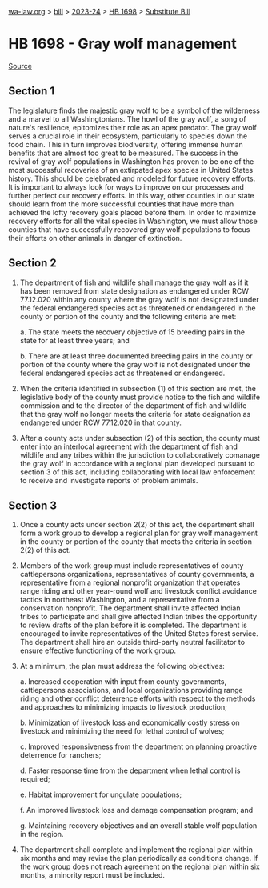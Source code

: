 [wa-law.org](/) > [bill](/bill/) > [2023-24](/bill/2023-24/) > [HB 1698](/bill/2023-24/hb/1698/) > [Substitute Bill](/bill/2023-24/hb/1698/S/)

# HB 1698 - Gray wolf management

[Source](http://lawfilesext.leg.wa.gov/biennium/2023-24/Pdf/Bills/House%20Bills/1698-S.pdf)

## Section 1
The legislature finds the majestic gray wolf to be a symbol of the wilderness and a marvel to all Washingtonians. The howl of the gray wolf, a song of nature's resilience, epitomizes their role as an apex predator. The gray wolf serves a crucial role in their ecosystem, particularly to species down the food chain. This in turn improves biodiversity, offering immense human benefits that are almost too great to be measured. The success in the revival of gray wolf populations in Washington has proven to be one of the most successful recoveries of an extirpated apex species in United States history. This should be celebrated and modeled for future recovery efforts. It is important to always look for ways to improve on our processes and further perfect our recovery efforts. In this way, other counties in our state should learn from the more successful counties that have more than achieved the lofty recovery goals placed before them. In order to maximize recovery efforts for all the vital species in Washington, we must allow those counties that have successfully recovered gray wolf populations to focus their efforts on other animals in danger of extinction.

## Section 2
1. The department of fish and wildlife shall manage the gray wolf as if it has been removed from state designation as endangered under RCW 77.12.020 within any county where the gray wolf is not designated under the federal endangered species act as threatened or endangered in the county or portion of the county and the following criteria are met:

    a. The state meets the recovery objective of 15 breeding pairs in the state for at least three years; and

    b. There are at least three documented breeding pairs in the county or portion of the county where the gray wolf is not designated under the federal endangered species act as threatened or endangered.

2. When the criteria identified in subsection (1) of this section are met, the legislative body of the county must provide notice to the fish and wildlife commission and to the director of the department of fish and wildlife that the gray wolf no longer meets the criteria for state designation as endangered under RCW 77.12.020 in that county.

3. After a county acts under subsection (2) of this section, the county must enter into an interlocal agreement with the department of fish and wildlife and any tribes within the jurisdiction to collaboratively comanage the gray wolf in accordance with a regional plan developed pursuant to section 3 of this act, including collaborating with local law enforcement to receive and investigate reports of problem animals.

## Section 3
1. Once a county acts under section 2(2) of this act, the department shall form a work group to develop a regional plan for gray wolf management in the county or portion of the county that meets the criteria in section 2(2) of this act.

2. Members of the work group must include representatives of county cattlepersons organizations, representatives of county governments, a representative from a regional nonprofit organization that operates range riding and other year-round wolf and livestock conflict avoidance tactics in northeast Washington, and a representative from a conservation nonprofit. The department shall invite affected Indian tribes to participate and shall give affected Indian tribes the opportunity to review drafts of the plan before it is completed. The department is encouraged to invite representatives of the United States forest service. The department shall hire an outside third-party neutral facilitator to ensure effective functioning of the work group.

3. At a minimum, the plan must address the following objectives:

    a. Increased cooperation with input from county governments, cattlepersons associations, and local organizations providing range riding and other conflict deterrence efforts with respect to the methods and approaches to minimizing impacts to livestock production;

    b. Minimization of livestock loss and economically costly stress on livestock and minimizing the need for lethal control of wolves;

    c. Improved responsiveness from the department on planning proactive deterrence for ranchers;

    d. Faster response time from the department when lethal control is required;

    e. Habitat improvement for ungulate populations;

    f. An improved livestock loss and damage compensation program; and

    g. Maintaining recovery objectives and an overall stable wolf population in the region.

4. The department shall complete and implement the regional plan within six months and may revise the plan periodically as conditions change. If the work group does not reach agreement on the regional plan within six months, a minority report must be included.
